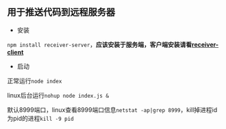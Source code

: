 ## 用于推送代码到远程服务器

- 安装

`npm install receiver-server`，**应该安装于服务端，客户端安装请看[receiver-client](https://github.com/w724883/receiver-client)**

- 启动

正常运行`node index`

linux后台运行`nohup node index.js &`

默认8999端口，linux查看8999端口信息`netstat -ap|grep 8999`，kill掉进程id为pid的进程`kill -9 pid`
